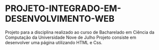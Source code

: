 # PROJETO-INTEGRADO-EM-DESENVOLVIMENTO-WEB
Projeto para a disciplina realizado ao curso de Bacharelado em Ciência da Computação da Universidade Nove de Julho
Projeto consiste em desenvolver uma página utilizando HTML e Css.
